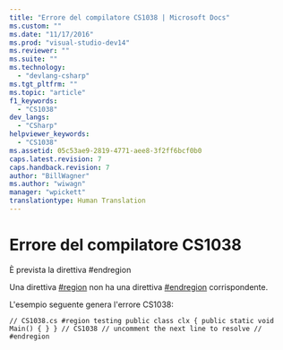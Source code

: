 ```yaml
---
title: "Errore del compilatore CS1038 | Microsoft Docs"
ms.custom: ""
ms.date: "11/17/2016"
ms.prod: "visual-studio-dev14"
ms.reviewer: ""
ms.suite: ""
ms.technology: 
  - "devlang-csharp"
ms.tgt_pltfrm: ""
ms.topic: "article"
f1_keywords: 
  - "CS1038"
dev_langs: 
  - "CSharp"
helpviewer_keywords: 
  - "CS1038"
ms.assetid: 05c53ae9-2819-4771-aee8-3f2ff6bcf0b0
caps.latest.revision: 7
caps.handback.revision: 7
author: "BillWagner"
ms.author: "wiwagn"
manager: "wpickett"
translationtype: Human Translation
---
```

# Errore del compilatore CS1038
È prevista la direttiva \#endregion  
  
 Una direttiva [\#region](../../csharp/language-reference/preprocessor-directives/preprocessor-region.md) non ha una direttiva [\#endregion](../../csharp/language-reference/preprocessor-directives/preprocessor-endregion.md) corrispondente.  
  
 L'esempio seguente genera l'errore CS1038:  
  
```  
// CS1038.cs #region testing public class clx { public static void Main() { } } // CS1038 // uncomment the next line to resolve // #endregion  
```